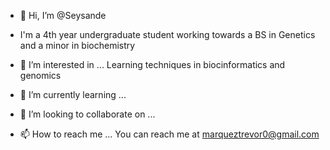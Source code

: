 - 👋 Hi, I’m @Seysande
- I'm a 4th year undergraduate student working towards a BS in Genetics and a minor in biochemistry

- 👀 I’m interested in ...
  Learning techniques in biocinformatics and genomics




- 🌱 I’m currently learning ...


- 💞️ I’m looking to collaborate on ...
- 📫 How to reach me ...
  You can reach me at marqueztrevor0@gmail.com


<!---
Seysande/Seysande is a ✨ special ✨ repository because its `README.md` (this file) appears on your GitHub profile.
You can click the Preview link to take a look at your changes.
--->

